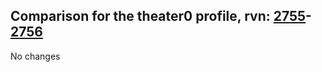 ## Comparison for the theater0 profile, rvn: [2755](https://github.com/PRO100KatYT/FortniteProfileRevisions/tree/main/profiles/theater0/2755%20theater0.json)-[2756](https://github.com/PRO100KatYT/FortniteProfileRevisions/tree/main/profiles/theater0/2756%20theater0.json)

No changes
